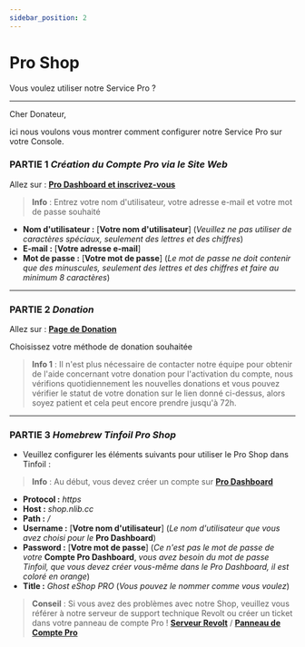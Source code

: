 ```yaml
---
sidebar_position: 2
---
```


# Pro Shop
Vous voulez utiliser notre Service Pro ?

---

Cher Donateur,

ici nous voulons vous montrer comment configurer notre Service Pro sur votre Console.

### **PARTIE 1** *Création du Compte Pro via le Site Web*

Allez sur : **[Pro Dashboard et inscrivez-vous](https://pro.nlib.cc/register)**  

> **Info** : Entrez votre nom d'utilisateur, votre adresse e-mail et votre mot de passe souhaité

- **Nom d'utilisateur :** [**Votre nom d'utilisateur**] (*Veuillez ne pas utiliser de caractères spéciaux, seulement des lettres et des chiffres*)  
- **E-mail :** [**Votre adresse e-mail**]  
- **Mot de passe :** [**Votre mot de passe**] (*Le mot de passe ne doit contenir que des minuscules, seulement des lettres et des chiffres et faire au minimum 8 caractères*)

---

### **PARTIE 2** *Donation*

Allez sur : **[Page de Donation](https://donate.ghostland.at/)**  

Choisissez votre méthode de donation souhaitée

> **Info 1** : Il n'est plus nécessaire de contacter notre équipe pour obtenir de l'aide concernant votre donation pour l'activation du compte, nous vérifions quotidiennement les nouvelles donations et vous pouvez vérifier le statut de votre donation sur le lien donné ci-dessus, alors soyez patient et cela peut encore prendre jusqu'à 72h.  

---

### **PARTIE 3** *Homebrew Tinfoil Pro Shop*
- Veuillez configurer les éléments suivants pour utiliser le Pro Shop dans Tinfoil :

> **Info** : Au début, vous devez créer un compte sur **[Pro Dashboard](https://pro.nlib.cc/)**

- **Protocol :** *https*  
- **Host :** *shop.nlib.cc*  
- **Path :** */*  
- **Username :** [**Votre nom d'utilisateur**] (*Le nom d'utilisateur que vous avez choisi pour le* **Pro Dashboard**)  
- **Password :** [**Votre mot de passe**] (*Ce n'est pas le mot de passe de votre* **Compte Pro Dashboard**, *vous avez besoin du mot de passe Tinfoil, que vous devez créer vous-même dans le Pro Dashboard, il est coloré en orange*)  
- **Title :** *Ghost eShop PRO* (*Vous pouvez le nommer comme vous voulez*)

> **Conseil** : Si vous avez des problèmes avec notre Shop, veuillez vous référer à notre serveur de support technique Revolt ou créer un ticket dans votre panneau de compte Pro ! **[Serveur Revolt](https://rvlt.gg/3GzQrQvg/)** / **[Panneau de Compte Pro](https://pro.nlib.cc/)**